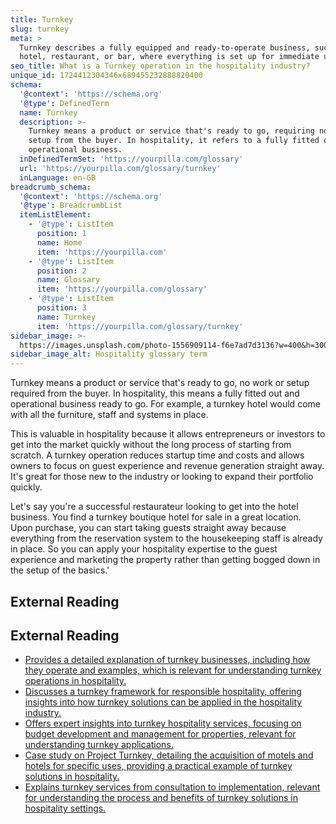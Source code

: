 ```yaml
---
title: Turnkey
slug: turnkey
meta: >
  Turnkey describes a fully equipped and ready-to-operate business, such as a
  hotel, restaurant, or bar, where everything is set up for immediate use.
seo_title: What is a Turnkey operation in the hospitality industry?
unique_id: 1724412304346x689455232888820400
schema:
  '@context': 'https://schema.org'
  '@type': DefinedTerm
  name: Turnkey
  description: >-
    Turnkey means a product or service that's ready to go, requiring no work or
    setup from the buyer. In hospitality, it refers to a fully fitted out and
    operational business.
  inDefinedTermSet: 'https://yourpilla.com/glossary'
  url: 'https://yourpilla.com/glossary/turnkey'
  inLanguage: en-GB
breadcrumb_schema:
  '@context': 'https://schema.org'
  '@type': BreadcrumbList
  itemListElement:
    - '@type': ListItem
      position: 1
      name: Home
      item: 'https://yourpilla.com'
    - '@type': ListItem
      position: 2
      name: Glossary
      item: 'https://yourpilla.com/glossary'
    - '@type': ListItem
      position: 3
      name: Turnkey
      item: 'https://yourpilla.com/glossary/turnkey'
sidebar_image: >-
  https://images.unsplash.com/photo-1556909114-f6e7ad7d3136?w=400&h=300&fit=crop&auto=format
sidebar_image_alt: Hospitality glossary term
---
```


Turnkey means a product or service that's ready to go, no work or setup required from the buyer. In hospitality, this means a fully fitted out and operational business ready to go. For example, a turnkey hotel would come with all the furniture, staff and systems in place.

This is valuable in hospitality because it allows entrepreneurs or investors to get into the market quickly without the long process of starting from scratch. A turnkey operation reduces startup time and costs and allows owners to focus on guest experience and revenue generation straight away. It's great for those new to the industry or looking to expand their portfolio quickly.

Let's say you're a successful restaurateur looking to get into the hotel business. You find a turnkey boutique hotel for sale in a great location. Upon purchase, you can start taking guests straight away because everything from the reservation system to the housekeeping staff is already in place. So you can apply your hospitality expertise to the guest experience and marketing the property rather than getting bogged down in the setup of the basics.'

## External Reading



## External Reading

*   [Provides a detailed explanation of turnkey businesses, including how they operate and examples, which is relevant for understanding turnkey operations in hospitality.](https://ohiocashflow.com/turnkey-business-definition-how-it-operates-with-examples/)
*   [Discusses a turnkey framework for responsible hospitality, offering insights into how turnkey solutions can be applied in the hospitality industry.](https://www.forbestravelguide.com/landing/responsible-hospitality)
*   [Offers expert insights into turnkey hospitality services, focusing on budget development and management for properties, relevant for understanding turnkey applications.](https://www.turnkeyhospitality.co.za/services)
*   [Case study on Project Turnkey, detailing the acquisition of motels and hotels for specific uses, providing a practical example of turnkey solutions in hospitality.](https://endhomelessness.org/wp-content/uploads/2021/07/OR-H2H-Case-Study_7-19-21.pdf)
*   [Explains turnkey services from consultation to implementation, relevant for understanding the process and benefits of turnkey solutions in hospitality settings.](https://www.modernbutlers.com/employer-solution/turnkey-services/)
